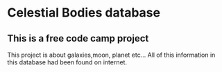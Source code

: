 # Celestial Bodies database

## This is a free code camp project

This project is about galaxies,moon, planet etc...
All of this information in this database had been found on internet.
